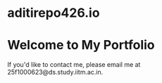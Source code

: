 # aditirepo426.io
<!DOCTYPE html>
<html lang="en">
<head>
  <meta charset="UTF-8">
  <title>My Portfolio</title>
</head>
<body>
  <h1>Welcome to My Portfolio</h1>
  <p>If you'd like to contact me, please email me at 
     <!--email_off-->25f1000623@ds.study.iitm.ac.in<!--/email_off-->.</p>
</body>
</html>
